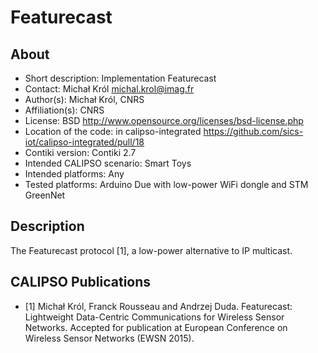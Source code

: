 # Featurecast

## About

* Short description: Implementation Featurecast
* Contact: Michał Król <michal.krol@imag.fr>
* Author(s): Michał Król, CNRS
* Affiliation(s): CNRS
* License: BSD http://www.opensource.org/licenses/bsd-license.php
* Location of the code: in calipso-integrated  https://github.com/sics-iot/calipso-integrated/pull/18
* Contiki version: Contiki 2.7
* Intended CALIPSO scenario: Smart Toys
* Intended platforms: Any
* Tested platforms: Arduino Due with low-power WiFi dongle and STM GreenNet

## Description

The Featurecast protocol [1], a low-power alternative to IP multicast.

## CALIPSO Publications

* [1] Michał Król, Franck Rousseau and Andrzej Duda. Featurecast: Lightweight Data-Centric Communications for Wireless Sensor Networks. Accepted for publication at European Conference on Wireless Sensor Networks (EWSN 2015).
